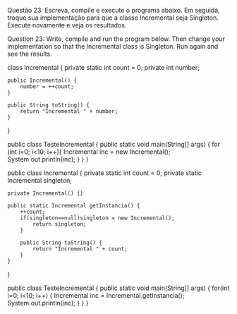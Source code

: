Questão 23: Escreva, compile e execute o programa abaixo. Em seguida, troque sua implementação para que a classe Incremental seja Singleton. Execute novamente e veja os resultados.

Question 23: Write, compile and run the program below. Then change your implementation so that the Incremental class is Singleton. Run again and see the results.


class Incremental { 
    private static int count = 0; 
    private int number; 

    public Incremental() {
        number = ++count;
    } 
    
    public String toString() {
        return "Incremental " + number;
    }
}
    
public class TesteIncremental {
    public static void main(String[] args) {
        for (int i=0; i<10; i++){
            Incremental inc = new Incremental();
            System.out.println(inc);
        }
    }
} 
        
public class Incremental {
    private static int count = 0;
    private static Incremental singleton;

    private Incremental() {} 
            
    public static Incremental getInstancia() { 
        ++count; 
        if(singleton==null)singleton = new Incremental(); 
            return singleton;
        } 
            
        public String toString() {
            return "Incremental " + count;
        }
    } 
}
        
public class TesteIncremental { 
    public static void main(String[] args) {
        for(int i=0; i<10; i++) {
            Incremental inc = Incremental.getInstancia(); 
            System.out.println(inc);
        }
    }
}
